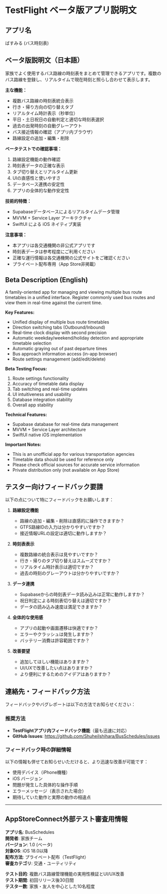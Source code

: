 # TestFlight ベータ版アプリ説明文

## アプリ名
ばすみる (バス時刻表)

## ベータ版説明文（日本語）

家族でよく使用するバス路線の時刻表をまとめて管理できるアプリです。複数のバス路線を登録し、リアルタイムで現在時刻と照らし合わせて表示します。

**主な機能：**
- 複数バス路線の時刻表統合表示
- 行き・帰り方向の切り替えタブ
- リアルタイム時計表示（秒単位）
- 平日・土日祝日の自動判定と適切な時刻表選択
- 過去の出発時刻の自動グレーアウト
- バス接近情報の確認（アプリ内ブラウザ）
- 路線設定の追加・編集・削除

**ベータテストでの確認事項：**
1. 路線設定機能の動作確認
2. 時刻表データの正確な表示
3. タブ切り替えとリアルタイム更新
4. UIの直感性と使いやすさ
5. データベース連携の安定性
6. アプリの全体的な動作安定性

**技術的特徴：**
- Supabaseデータベースによるリアルタイムデータ管理
- MVVM + Service Layer アーキテクチャ
- SwiftUI による iOS ネイティブ実装

**注意事項：**
- 本アプリは各交通機関の非公式アプリです
- 時刻表データは参考程度にご利用ください
- 正確な運行情報は各交通機関の公式サイトをご確認ください
- プライベート配布専用（App Store非掲載）

## Beta Description (English)

A family-oriented app for managing and viewing multiple bus route timetables in a unified interface. Register commonly used bus routes and view them in real-time against the current time.

**Key Features:**
- Unified display of multiple bus route timetables
- Direction switching tabs (Outbound/Inbound)
- Real-time clock display with second precision
- Automatic weekday/weekend/holiday detection and appropriate timetable selection
- Automatic graying out of past departure times
- Bus approach information access (in-app browser)
- Route settings management (add/edit/delete)

**Beta Testing Focus:**
1. Route settings functionality
2. Accuracy of timetable data display
3. Tab switching and real-time updates
4. UI intuitiveness and usability
5. Database integration stability
6. Overall app stability

**Technical Features:**
- Supabase database for real-time data management
- MVVM + Service Layer architecture
- SwiftUI native iOS implementation

**Important Notes:**
- This is an unofficial app for various transportation agencies
- Timetable data should be used for reference only
- Please check official sources for accurate service information
- Private distribution only (not available on App Store)

## テスター向けフィードバック要請

以下の点について特にフィードバックをお願いします：

1. **路線設定機能**
   - 路線の追加・編集・削除は直感的に操作できますか？
   - GTFS路線IDの入力は分かりやすいですか？
   - 接近情報URLの設定は適切に動作しますか？

2. **時刻表表示**
   - 複数路線の統合表示は見やすいですか？
   - 行き・帰りのタブ切り替えはスムーズですか？
   - リアルタイム時計表示は適切ですか？
   - 過去の時刻のグレーアウトは分かりやすいですか？

3. **データ連携**
   - Supabaseからの時刻表データ読み込みは正常に動作しますか？
   - 祝日判定による時刻表切り替えは適切ですか？
   - データの読み込み速度は満足できますか？

4. **全体的な使用感**
   - アプリの起動や画面遷移は快適ですか？
   - エラーやクラッシュは発生しますか？
   - バッテリー消費は許容範囲ですか？

5. **改善要望**
   - 追加してほしい機能はありますか？
   - UI/UXで改善したい点はありますか？
   - より便利にするためのアイデアはありますか？

## 連絡先・フィードバック方法

フィードバックやバグレポートは以下の方法でお知らせください：

### 推奨方法
- **TestFlightアプリ内フィードバック機能**（最も迅速に対応）
- **GitHub Issues**: https://github.com/ShuheiIshihara/BusSchedules/issues

### フィードバック時の詳細情報
以下の情報も併せてお知らせいただけると、より迅速な改善が可能です：
- 使用デバイス（iPhone機種）
- iOS バージョン
- 問題が発生した具体的な操作手順
- エラーメッセージ（表示された場合）
- 期待していた動作と実際の動作の相違点

---

## AppStoreConnect外部テスト審査用情報

**アプリ名**: BusSchedules  
**開発者**: 家族チーム  
**バージョン**: 1.0 (ベータ)  
**対象OS**: iOS 18.0以降  
**配布方法**: プライベート配布（TestFlight）  
**審査カテゴリ**: 交通・ユーティリティ

**テスト目的**: 複数バス路線管理機能の実用性検証とUI/UX改善  
**テスト期間**: 初回リリース後30日間  
**テスター数**: 家族・友人を中心とした10名程度